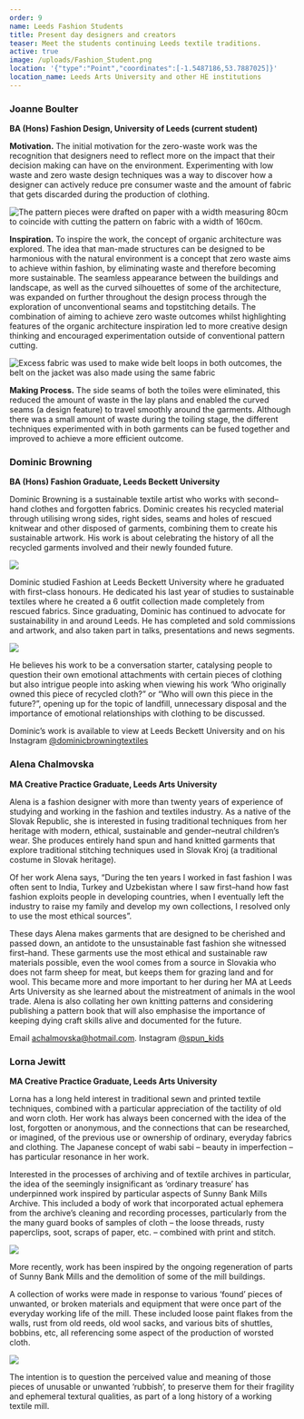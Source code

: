 ```yaml
---
order: 9
name: Leeds Fashion Students
title: Present day designers and creators
teaser: Meet the students continuing Leeds textile traditions.
active: true
image: /uploads/Fashion_Student.png
location: '{"type":"Point","coordinates":[-1.5487186,53.7887025]}'
location_name: Leeds Arts University and other HE institutions
---
```

### Joanne Boulter

**BA (Hons) Fashion Design, University of Leeds (current student)** 

**Motivation.** The initial motivation for the zero-waste work was the recognition that designers need to reflect more on the impact that their decision making can have on the environment. Experimenting with low waste and zero waste design techniques was a way to discover how a designer can actively reduce pre consumer waste and the amount of fabric that gets discarded during the production of clothing.

![](/uploads/boulter2.jpg "The pattern pieces were drafted on paper with a width measuring 80cm to coincide with cutting the pattern on fabric with a width of 160cm.")

**Inspiration.** To inspire the work, the concept of organic architecture was explored. The idea that man-made structures can be designed to be harmonious with the natural environment is a concept that zero waste aims to achieve within fashion, by eliminating waste and therefore becoming more sustainable. The seamless appearance between the buildings and landscape, as well as the curved silhouettes of some of the architecture, was expanded on further throughout the design process through the exploration of unconventional seams and topstitching details. The combination of aiming to achieve zero waste outcomes whilst highlighting features of the organic architecture inspiration led to more creative design thinking and encouraged experimentation outside of conventional pattern cutting.

![](/uploads/boulter1.jpg "Excess fabric was used to make wide belt loops in both outcomes, the belt on the jacket was also made using the same fabric")

**Making Process.** The side seams of both the toiles were eliminated, this reduced the amount of waste in the lay plans and enabled the curved seams (a design feature) to travel smoothly around the garments. Although there was a small amount of waste during the toiling stage, the different techniques experimented with in both garments can be fused together and improved to achieve a more efficient outcome.

### Dominic Browning

**BA (Hons) Fashion Graduate, Leeds Beckett University**

Dominic Browning is a sustainable textile artist who works with second–hand clothes and forgotten fabrics. Dominic creates his recycled material through utilising wrong sides, right sides, seams and holes of rescued knitwear and other disposed of garments, combining them to create his sustainable artwork. His work is about celebrating the history of all the recycled garments involved and their newly founded future.

![](/uploads/dom-2.jpg)

Dominic studied Fashion at Leeds Beckett University where he graduated with first–class honours. He dedicated his last year of studies to sustainable textiles where he created a 6 outfit collection made completely from rescued fabrics. Since graduating, Dominic has continued to advocate for sustainability in and around Leeds. He has completed and sold commissions and artwork, and also taken part in talks, presentations and news segments.

![](/uploads/dom-browning-1.jpg)

He believes his work to be a conversation starter, catalysing people to question their own emotional attachments with certain pieces of clothing but also intrigue people into asking when viewing his work ‘Who originally owned this piece of recycled cloth?” or “Who will own this piece in the future?”, opening up for the topic of landfill, unnecessary disposal and the importance of emotional relationships with clothing to be discussed.

Dominic’s work is available to view at Leeds Beckett University and on his Instagram [@dominicbrowningtextiles](https://www.instagram.com/dominicbrowningtextiles)

### Alena Chalmovska

**MA Creative Practice Graduate, Leeds Arts University**

Alena is a fashion designer with more than twenty years of experience of studying and working in the fashion and textiles industry. As a native of the Slovak Republic, she is interested in fusing traditional techniques from her heritage with modern, ethical, sustainable and gender–neutral children’s wear. She produces entirely hand spun and hand knitted garments that explore traditional stitching techniques used in Slovak Kroj (a traditional costume in Slovak heritage).

Of her work Alena says, “During the ten years I worked in fast fashion I was often sent to India, Turkey and Uzbekistan where I saw first–hand how fast fashion exploits people in developing countries, when I eventually left the industry to raise my family and develop my own collections, I resolved only to use the most ethical sources”.

These days Alena makes garments that are designed to be cherished and passed down, an antidote to the unsustainable fast fashion she witnessed first–hand. These garments use the most ethical and sustainable raw materials possible, even the wool comes from a source in Slovakia who does not farm sheep for meat, but keeps them for grazing land and for wool. This became more and more important to her during her MA at Leeds Arts University as she learned about the mistreatment of animals in the wool trade.
Alena is also collating her own knitting patterns and considering publishing a pattern book that will also emphasise the importance of keeping dying craft skills alive and documented for the future.

Email [achalmovska@hotmail.com](mailto:achalmovska@hotmail.com). Instagram [@spun_kids](https://omstagram.com/spun_kids)

### Lorna Jewitt

**MA Creative Practice Graduate, Leeds Arts University**

Lorna has a long held interest in traditional sewn and printed textile techniques, combined with a particular appreciation of the tactility of old and worn cloth. Her work has always been concerned with the idea of the lost, forgotten or anonymous, and the connections that can be researched, or imagined, of the previous use or ownership of ordinary, everyday fabrics and clothing. The Japanese concept of wabi sabi – beauty in imperfection – has particular resonance in her work.

Interested in the processes of archiving and of textile archives in particular, the idea of the seemingly insignificant as ‘ordinary treasure’ has underpinned work inspired by particular aspects of Sunny Bank Mills Archive. This included a body of work that incorporated actual ephemera from the archive’s cleaning and recording processes, particularly from the the many guard books of samples of cloth – the loose threads, rusty paperclips, soot, scraps of paper, etc. – combined with print and stitch.

![](/uploads/jewitt-1.jpg)

More recently, work has been inspired by the ongoing regeneration of parts of Sunny Bank Mills and the demolition of some of the mill buildings.

A collection of works were made in response to various ‘found’ pieces of unwanted, or broken materials and equipment that were once part of the everyday working life of the mill. These included loose paint flakes from the walls, rust from old reeds, old wool sacks, and various bits of shuttles, bobbins, etc, all referencing some aspect of the production of worsted cloth.

![](/uploads/jewitt-2.jpg)

The intention is to question the perceived value and meaning of those pieces of unusable or unwanted ‘rubbish’, to preserve them for their fragility and ephemeral textural qualities, as part of a long history of a working textile mill.